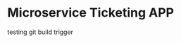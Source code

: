 # Microservice Ticketing APP

testing  git build trigger
 <!--will this trigger build ??? check in quay  -->

 <!-- comment to provoke a new build trigger,  -->